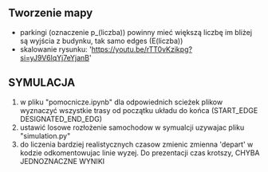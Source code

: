## Tworzenie mapy
- parkingi (oznaczenie p_(liczba)) powinny mieć większą liczbę im bliżej są wyjścia z budynku, tak samo edges (E(liczba))
- skalowanie rysunku: 'https://youtu.be/rTT0vKzikpg?si=yJ9V6lqYj7eYjanB'

## SYMULACJA
1. w pliku "pomocnicze.ipynb" dla odpowiednich scieżek plikow wyznaczyć wszystkie trasy od początku układu do końca 
(START_EDGE
DESIGNATED_END_EDG)
2. ustawić losowe rozłożenie samochodow w symualcji uzywajac pliku "simulation.py"
3. do liczenia bardziej realistycznych czasow zmienic zmienna 'depart' w kodzie odkomentowujac linie wyzej. Do prezentacji czas krotszy, CHYBA JEDNOZNACZNE WYNIKI